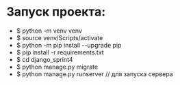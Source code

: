# Запуск проекта:
- $ python -m venv venv
- $ source venv/Scripts/activate
- $ python -m pip install --upgrade pip
- $ pip install -r requirements.txt
- $ cd django_sprint4
- $ python manage.py migrate
- $ python manage.py runserver  // для запуска сервера


